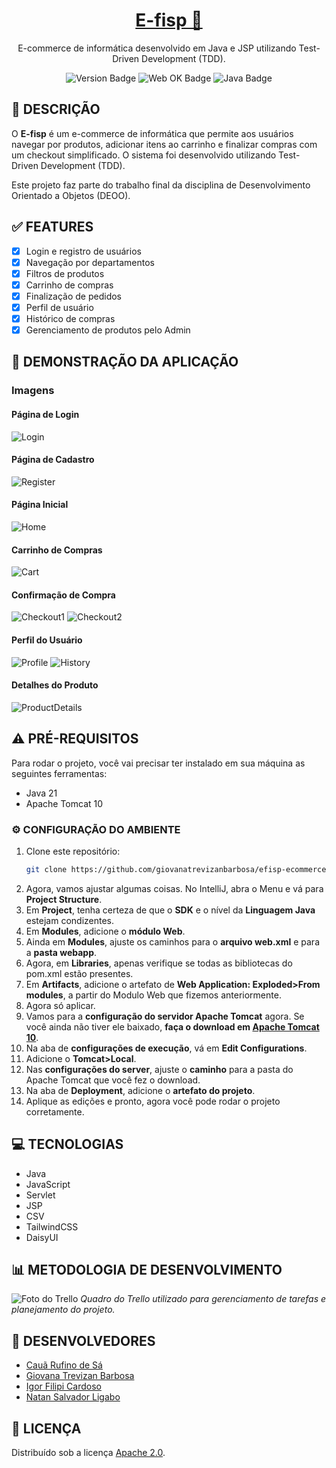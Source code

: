 <h1 align="center">
    <a href="#">E-fisp 🛒</a>
</h1>

<div align="center">
   <p>E-commerce de informática desenvolvido em Java e JSP utilizando Test-Driven Development (TDD).</p>

   ![Version Badge](https://img.shields.io/badge/version-1.0-blue)
   ![Web OK Badge](https://img.shields.io/badge/web-OK-brightgreen)
   ![Java Badge](https://img.shields.io/badge/Language-Java-red)
</div>

## 🚀 DESCRIÇÃO

O **E-fisp** é um e-commerce de informática que permite aos usuários navegar por produtos, adicionar itens ao carrinho e finalizar compras com um checkout simplificado. O sistema foi desenvolvido utilizando Test-Driven Development (TDD).

Este projeto faz parte do trabalho final da disciplina de Desenvolvimento Orientado a Objetos (DEOO).

## ✅ FEATURES

- [x] Login e registro de usuários
- [x] Navegação por departamentos
- [x] Filtros de produtos
- [x] Carrinho de compras
- [x] Finalização de pedidos
- [x] Perfil de usuário
- [x] Histórico de compras
- [x] Gerenciamento de produtos pelo Admin

## 🎦 DEMONSTRAÇÃO DA APLICAÇÃO

### Imagens

#### Página de Login
![Login](https://github.com/user-attachments/assets/75f0e635-1dad-42a1-9b4c-c27ecc79f999)

#### Página de Cadastro
![Register](https://github.com/user-attachments/assets/fb2b7443-12fa-4398-a499-1eecf2ba59c7)

#### Página Inicial
![Home](https://github.com/user-attachments/assets/ed330958-527c-40b7-a802-4bfd32b69f81)

#### Carrinho de Compras
![Cart](https://i.imgur.com/jC9pVQM.png)

#### Confirmação de Compra
![Checkout1](https://i.imgur.com/jpc4o8f.png)
![Checkout2](https://i.imgur.com/IVpZRF6.png)

#### Perfil do Usuário
![Profile](https://i.imgur.com/xndhXPs.png)
![History](https://i.imgur.com/OEaFREw.png)

#### Detalhes do Produto
![ProductDetails](https://github.com/user-attachments/assets/c6fea241-ecd2-4596-8ccb-96c829c98bc4)

## ⚠️ PRÉ-REQUISITOS

Para rodar o projeto, você vai precisar ter instalado em sua máquina as seguintes ferramentas:

- Java 21
- Apache Tomcat 10

### ⚙️ CONFIGURAÇÃO DO AMBIENTE

1. Clone este repositório:
   ```bash
   git clone https://github.com/giovanatrevizanbarbosa/efisp-ecommerce.git

2. Agora, vamos ajustar algumas coisas. No IntelliJ, abra o Menu e vá para **Project Structure**.
3. Em **Project**, tenha certeza de que o **SDK** e o nível da **Linguagem Java** estejam condizentes.
4. Em **Modules**, adicione o **módulo Web**.
5. Ainda em **Modules**, ajuste os caminhos para o **arquivo web.xml** e para a **pasta webapp**.
6. Agora, em **Libraries**, apenas verifique se todas as bibliotecas do pom.xml estão presentes.
7. Em **Artifacts**, adicione o artefato de **Web Application: Exploded>From modules**, a partir do Modulo Web que fizemos anteriormente.
8. Agora só aplicar.
9. Vamos para a **configuração do servidor Apache Tomcat** agora. Se você ainda não tiver ele baixado, **faça o download em [Apache Tomcat 10](https://tomcat.apache.org/download-10.cgi)**.
10. Na aba de **configurações de execução**, vá em **Edit Configurations**.
11. Adicione o **Tomcat>Local**.
12. Nas **configurações do server**, ajuste o **caminho** para a pasta do Apache Tomcat que você fez o download.
13. Na aba de **Deployment**, adicione o **artefato do projeto**.
14. Aplique as edições e pronto, agora você pode rodar o projeto corretamente.

## 💻 TECNOLOGIAS

- Java
- JavaScript
- Servlet
- JSP
- CSV
- TailwindCSS
- DaisyUI

## 📊 METODOLOGIA DE DESENVOLVIMENTO

![Foto do Trello](https://i.imgur.com/7RDTuLR.png)
*Quadro do Trello utilizado para gerenciamento de tarefas e planejamento do projeto.*

## 👥 DESENVOLVEDORES

- [Cauã Rufino de Sá](https://github.com/CauaDeSa)
- [Giovana Trevizan Barbosa](https://github.com/giovanatrevizanbarbosa)
- [Igor Filipi Cardoso](https://github.com/IgorFilipiCardoso)
- [Natan Salvador Ligabo](https://github.com/natansalvadorligabo)

## 🔑 LICENÇA

Distribuído sob a licença [Apache 2.0](https://github.com/giovanatrevizanbarbosa/efisp-ecommerce/blob/master/LICENSE).
